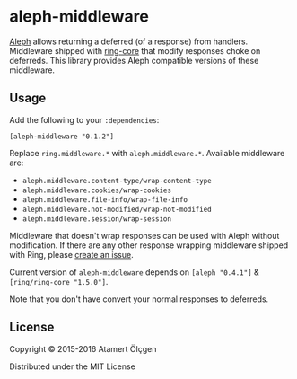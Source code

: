 # aleph-middleware

[Aleph](http://aleph.io/) allows returning a deferred (of a response) from
handlers. Middleware shipped with [ring-core](https://github.com/ring-clojure/ring)
that modify responses choke on deferreds. This library provides Aleph compatible
versions of these middleware.


## Usage

Add the following to your `:dependencies`:


    [aleph-middleware "0.1.2"]


Replace `ring.middleware.*` with `aleph.middleware.*`. Available middleware are:


- `aleph.middleware.content-type/wrap-content-type`
- `aleph.middleware.cookies/wrap-cookies`
- `aleph.middleware.file-info/wrap-file-info`
- `aleph.middleware.not-modified/wrap-not-modified`
- `aleph.middleware.session/wrap-session`


Middleware that doesn't wrap responses can be used with Aleph without
modification. If there are any other response wrapping middleware shipped with
Ring, please [create an issue](https://github.com/muhuk/aleph-middleware/issues).

Current version of `aleph-middleware` depends on `[aleph "0.4.1"]` &
`[ring/ring-core "1.5.0"]`.

Note that you don't have convert your normal responses to deferreds.


## License

Copyright © 2015-2016 Atamert Ölçgen

Distributed under the MIT License
